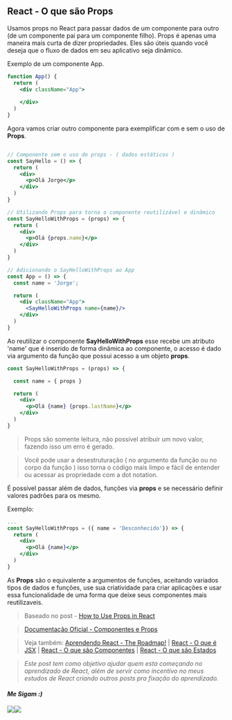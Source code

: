 ## React - O que são Props

Usamos props no React para passar dados de um componente para outro (de um componente pai para um componente filho). Props é apenas uma maneira mais curta de dizer propriedades. Eles são úteis quando você deseja que o fluxo de dados em seu aplicativo seja dinâmico.

Exemplo de um componente App.
```jsx
function App() {
  return (
    <div className="App">
      
    </div>
  )
}
```
Agora vamos criar outro componente para exemplificar com e sem o uso de **Props**.

```jsx

// Componente sem o uso de props - ( dados estáticos )
const SayHello = () => {
  return (
    <div>
      <p>Olá Jorge</p>
    </div>
  )
}

// Utilizando Props para torna o componente reutilizável e dinâmico
const SayHelloWithProps = (props) => {
  return (
    <div>
      <p>Olá {props.name}</p>
    </div>
  )
}

// Adicionando o SayHelloWithProps ao App
const App = () => {
  const name = 'Jorge';

  return (
    <div className="App">
      <SayHelloWithProps name={name}/>
    </div>
  )
}
```
Ao reutilizar o componente **SayHelloWithProps** esse recebe um atributo 'name' que é inserido de forma dinâmica ao componente, o acesso é dado via argumento da função que possui acesso a um objeto **props**.

```jsx
const SayHelloWithProps = (props) => {

  const name = { props }

  return (
    <div>
      <p>Olá {name} {props.lastName}</p>
    </div>
  )
}
```
> Props são somente leitura, não possível atribuir um novo valor, fazendo isso um erro é gerado.

> Você pode usar a desestruturação ( no argumento da função ou no corpo da função ) isso torna o código mais limpo e fácil de entender ou acessar as propriedade com a dot notation.



É possível passar além de dados, funções via **props** e se necessário definir valores padrões para os mesmo.

Exemplo:
```jsx
...
const SayHelloWithProps = ({ name = 'Desconhecido'}) => {
  return (
    <div>
      <p>Olá {name}</p>
    </div>
  )
}
```

As **Props** são o equivalente a argumentos de funções, aceitando variados tipos de dados e funções, use sua criatividade para criar aplicações e usar essa funcionalidade de uma forma que deixe seus componentes mais reutilizaveis.

> Baseado no post - [How to Use Props in React](https://www.freecodecamp.org/news/how-to-use-props-in-react/)

> [Documentação Oficial - Componentes e Props](https://pt-br.reactjs.org/docs/components-and-props.html)

> Veja também: [Aprendendo React - The Roadmap!](https://dev.to/nascimento_/apredendo-react-the-roadmap-5fii) | [React - O que é JSX](https://dev.to/nascimento_/react-o-que-e-jsx-3032) | [React - O que são Componentes](https://dev.to/nascimento_/react-o-que-sao-componentes-40f0) | [React - O que são Estados](https://dev.to/nascimento_/react-o-que-sao-estados-5ben)

>  *Este post tem como objetivo ajudar quem esta começando no aprendizado de React, além de servir como incentivo no meus estudos de React criando outros posts pra fixação do aprendizado.*


<h4> <em> Me Sigam :) </em> </h4>
<div 
style="display: flex; align-items: center;">

  <a href="https://www.linkedin.com/in/nascimento-dev-io/">
  <img src="https://ik.imagekit.io/Nscmnt/icons/pngwing.com__4__m0IN66sEh.png?ik-sdk-version=javascript-1.4.3&updatedAt=1650463280960">
  </a>
  <a href="https://github.com/nascimento-dev-io">
    <img src="https://ik.imagekit.io/Nscmnt/icons/pngwing.com__5__A7_Madm1Z.png?ik-sdk-version=javascript-1.4.3&updatedAt=1650463360355">
  </a>

</div>










